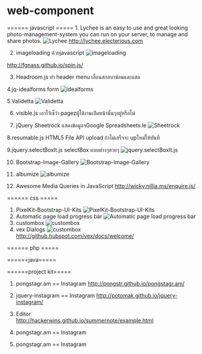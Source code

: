 web-component
=============

======  javascript  =====
1.
Lychee is an easy to use and great looking photo-management-system you can run on your server, to manage and share photos.
![Lychee](http://l.electerious.com/uploads/big/136b4779d133a94666d5f0d151b8ea2f.png)
http://lychee.electerious.com

2. imageloading ด้วยjavascript
![imageloading](https://farm3.staticflickr.com/2930/14595940811_44855a35f5_q.jpg)

http://fgnass.github.io/spin.js/

3. Headroom.js ทำ header menu เลื่อนสกอบาซ่อนและแสด

4.jq-idealforms form
![idealforms](https://farm3.staticflickr.com/2912/14412641820_b2e7a7e765_n.jpg)

5.Validetta 
![Validetta](http://i.imgur.com/n9q6CUZ.png)

6. visible.js เอาไว้เช็ว่า pagezผู้ใช้งานเปิดหน้านั้นๆอยู่หรือไม่

7. jQuery Sheetrock แสดงข้อมูลจGoogle Spreadsheets.le
![Sheetrock](http://i.imgur.com/Pa7RImK.png)

8.resumable.js HTML5 File API upload ถ้าไม่เสร็จจะ upใหม่ให้ทันที

9.jquery.selectBoxIt.js  selectBox แบบต่างๆสวยๆ
![jquery.selectBoxIt.js](http://i.imgur.com/TfsduJT.png)

10. Bootstrap-Image-Gallery
![Bootstrap-Image-Gallery](http://i.imgur.com/uqqO2So.png)

11. albumize
![albumize](http://i.imgur.com/JLFecHQ.png)

12. Awesome Media Queries in JavaScript
http://wicky.nillia.ms/enquire.js/


====== css =====
1. PixelKit-Bootstrap-UI-Kits
![PixelKit-Bootstrap-UI-Kits](http://i.imgur.com/rKG2PGd.png)
2. Automatic page load progress bar
![Automatic page load progress bar](http://i.imgur.com/uilEjHL.png)
3. custombox
![custombox](http://i.imgur.com/2AlTKld.png)
4. vex Dialogs
![custombox](http://i.imgur.com/FXF1CnI.png)
 http://github.hubspot.com/vex/docs/welcome/

====== php =====


======java=====


======project kit=====
1. pongstagr.am == Instagram
http://pongstr.github.io/pongstagr.am/

2. jquery-instagram == Instagram
http://potomak.github.io/jquery-instagram/

3.  Editor  
http://hackerwins.github.io/summernote/example.html

4. pongstagr.am == Instagram

5. pongstagr.am == Instagram
